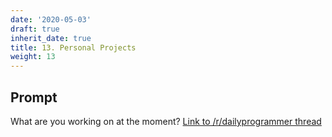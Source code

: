 ```yaml
---
date: '2020-05-03'
draft: true
inherit_date: true
title: 13. Personal Projects
weight: 13
---
```


## Prompt

What are you working on at the moment? [Link to /r/dailyprogrammer thread](https://www.reddit.com/r/dailyprogrammer/comments/2ip5fu/weekly_13_personal_projects/)
